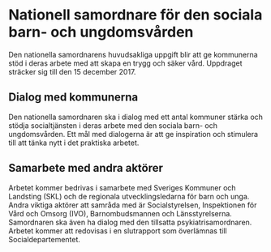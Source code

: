 # Nationell samordnare för den sociala barn- och ungdomsvården

Den nationella samordnarens huvudsakliga uppgift blir att ge kommunerna stöd i deras arbete med att skapa en trygg och säker vård. Uppdraget sträcker sig till den 15 december 2017.

## Dialog med kommunerna

Den nationella samordnaren ska i dialog med ett antal kommuner stärka och stödja socialtjänsten i deras arbete med den sociala barn- och ungdomsvården. Ett mål med dialogerna är att ge inspiration och stimulera till att tänka nytt i det praktiska arbetet.

## Samarbete med andra aktörer

Arbetet kommer bedrivas i samarbete med Sveriges Kommuner och Landsting (SKL) och de regionala utvecklingsledarna för barn och unga. Andra viktiga aktörer att samråda med är Socialstyrelsen, Inspektionen för Vård och Omsorg (IVO), Barnombudsmannen och Länsstyrelserna. Samordnaren ska även ha dialog med den tillsatta psykiatrisamordnaren. Arbetet kommer att redovisas i en slutrapport som överlämnas till Socialdepartementet.
